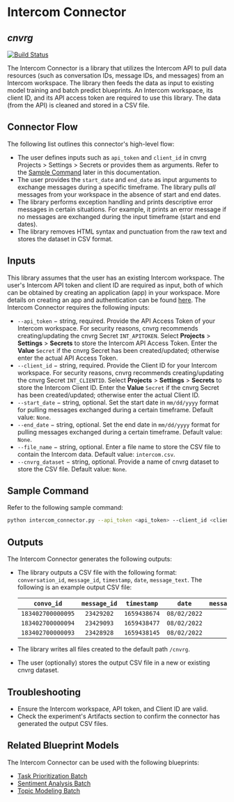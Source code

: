 # Intercom Connector
## _cnvrg_

[![Build Status](https://travis-ci.org/joemccann/dillinger.svg?branch=master)](https://travis-ci.org/joemccann/dillinger)

The Intercom Connector is a library that utilizes the Intercom API to pull data resources (such as conversation IDs, message IDs, and messages) from an Intercom workspace. The library then feeds the data as input to existing model training and batch predict blueprints. An Intercom workspace, its client ID, and its API access token are required to use this library. The data (from the API) is cleaned and stored in a CSV file.

## Connector Flow
The following list outlines this connector's high-level flow:
- The user defines inputs such as `api_token` and `client_id` in cnvrg Projects > Settings > Secrets or provides them as arguments. Refer to the [Sample Command](#sample-command) later in this documentation.
- The user provides the `start_date` and `end_date` as input arguments to exchange messages during a specific timeframe. The library pulls *all* messages from your workspace in the absence of start and end dates.
- The library performs exception handling and prints descriptive error messages in certain situations. For example, it prints an error message if no messages are exchanged during the input timeframe (start and end dates).
- The library removes HTML syntax and punctuation from the raw text and stores the dataset in CSV format.

## Inputs
This library assumes that the user has an existing Intercom workspace. The user's Intercom API token and client ID are required as input, both of which can be obtained by creating an application (app) in your workspace. More details on creating an app and authentication can be found [here](https://developers.intercom.com/building-apps/docs/get-started-developing-on-intercom).
The Intercom Connector requires the following inputs:
* `--api_token` −  string, required. Provide the API Access Token of your Intercom workspace. For security reasons, cnvrg recommends creating/updating the cnvrg Secret `INT_APITOKEN`. Select **Projects** > **Settings** > **Secrets** to store the Intercom API Access Token. Enter the **Value** `Secret` if the cnvrg Secret has been created/updated; otherwise enter the actual API Access Token.
* `--client_id` − string, required. Provide the Client ID for your Intercom workspace. For security reasons, cnvrg recommends creating/updating the cnvrg Secret `INT_CLIENTID`. Select **Projects** > **Settings** > **Secrets** to store the Intercom Client ID. Enter the **Value** `Secret` if the cnvrg Secret has been created/updated; otherwise enter the actual Client ID.
* `--start_date` − string, optional. Set the start date in `mm/dd/yyyy` format for pulling messages exchanged during a certain timeframe. Default value: `None`.
* `--end_date` − string, optional. Set the end date in `mm/dd/yyyy` format for pulling messages exchanged during a certain timeframe. Default value: `None`.
* `--file_name` − string, optional. Enter a file name to store the CSV file to contain the Intercom data. Default value: `intercom.csv`.
* `--cnvrg_dataset` − string, optional. Provide a name of cnvrg dataset to store the CSV file. Default value: `None`.
## Sample Command
Refer to the following sample command:

```bash
python intercom_connector.py --api_token <api_token> --client_id <client_id> --start_date 04/28/2022 --end_date 06/28/2022
```
## Outputs
The Intercom Connector generates the following outputs:
- The library outputs a CSV file with the following format: `conversation_id`, `message_id`, `timestamp`, `date`, `message_text`. The following is an example output CSV file:

  |**`convo_id`**|**`message_id`**|**`timestamp`**|**`date`**|**`message_text`**|
  |:-:|:-:|:-:|:-:|:-:|
  |`183402700000095`|`23429202`|`1659438674`|`08/02/2022`|`cb`|
  |`183402700000094`|`23429093`|`1659438477`|`08/02/2022`|`ab`|
  |`183402700000093`|`23428928`|`1659438145`|`08/02/2022`|`hi`|
- The library writes all files created to the default path `/cnvrg`.
- The user (optionally) stores the output CSV file in a new or existing cnvrg dataset.
## Troubleshooting
- Ensure the Intercom workspace, API token, and Client ID are valid.
- Check the experiment's Artifacts section to confirm the connector has generated the output CSV files.
## Related Blueprint Models
The Intercom Connector can be used with the following blueprints:
- [Task Prioritization Batch](https://metacloud.cloud.cnvrg.io/marketplace/blueprints/task-prioritization-batch)
- [Sentiment Analysis Batch](https://metacloud.cloud.cnvrg.io/marketplace/libraries/sentiment-analysis-batch/latest)
- [Topic Modeling Batch]()

